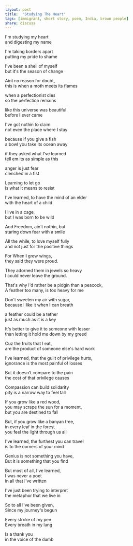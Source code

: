 ```yaml
---
layout: post
title:  "Studying The Heart"
tags: [immigrant, short story, poem, India, brown people]
share: discuss
---
```


I'm studying my heart  <br/>
and digesting my name

I'm taking borders apart <br/>
putting my pride to shame

I've been a shell of myself <br/>
but it's the season of change

Aint no reason for doubt, <br/>
this is when a moth meets its flames
<span style="display: none;"><!--more--></span>

when a perfectionist dies <br/>
so the perfection remains

like this universe was beautiful <br/>
before I ever came 

I've got nothin to claim <br/>
not even the place where I stay

because if you give a fish <br/>
a bowl you take its ocean away

if they asked what I've learned <br/> 
tell em its as simple as this

anger is just fear <br/>
clenched in a fist

Learning to let go <br/>
is what it means to resist

I've learned, to have the mind of an elder <br/>
with the heart of a child

I live in a cage, <br/>
but I was born to be wild

And Freedom, ain't nothin, but <br/>
staring down fear with a smile

All the while, to love myself fully <br/>
and not just for the positive things

For When I grew wings,  <br/>
they said they were proud. 

They adorned them in jewels so heavy  <br/>
I could never leave the ground. 

That's why I'd rather be a pidgin than a peacock,  <br/> 
A feather too many, is too heavy for me

Don't sweeten my air with sugar,  <br/>
because I like it when I can breath

a feather could be a tether <br/>
just as much as it is a key

It's better to give it to someone with lesser <br/> 
than letting it hold me down by my greed

Cuz the fruits that I eat, <br/>
are the product of someone else's hard work

I've learned, that the guilt of privilege hurts, <br/>
ignorance is the most painful of losses

But it doesn't compare to the pain <br/>
the cost of that privilege causes

Compassion can build solidarity <br/>
pity is a narrow way to feel tall

If you grow like a red wood,  <br/>
you may scrape the sun for a moment, <br/>
but you are destined to fall

But, if you grow like a banyan tree, <br/>
in every leaf in the forest <br/>
you feel the light through us all 

I've learned, the furthest you can travel <br/>
is to the corners of your mind

Genius is not something you have, <br/>
But it is something that you find

But most of all, I've learned, <br/>
I was never a poet <br/>
in all that I've written

I've just been trying to interpret <br/>
the metaphor that we live in

So to all I've been given, <br/>
Since my journey's begun

Every stroke of my pen <br/>
Every breath in my lung

Is a thank you <br/>
in the voice of the dumb
